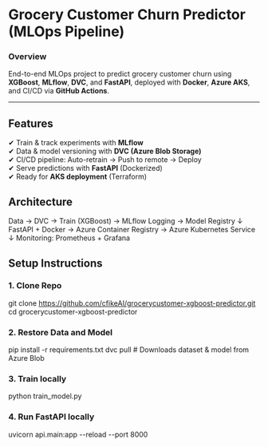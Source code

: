 # Grocery Customer Churn Predictor (MLOps Pipeline)

### Overview
End-to-end MLOps project to predict grocery customer churn using **XGBoost**, **MLflow**, **DVC**, and **FastAPI**, deployed with **Docker**, **Azure AKS**, and CI/CD via **GitHub Actions**.

---

## Features
✔ Train & track experiments with **MLflow**  
✔ Data & model versioning with **DVC (Azure Blob Storage)**  
✔ CI/CD pipeline: Auto-retrain → Push to remote → Deploy  
✔ Serve predictions with **FastAPI** (Dockerized)  
✔ Ready for **AKS deployment** (Terraform)

## **Architecture**

Data → DVC → Train (XGBoost) → MLflow Logging → Model Registry
↓
FastAPI + Docker → Azure Container Registry → Azure Kubernetes Service
↓
Monitoring: Prometheus + Grafana


## **Setup Instructions**

### 1. Clone Repo
git clone https://github.com/cfikeAI/grocerycustomer-xgboost-predictor.git
cd grocerycustomer-xgboost-predictor


### 2. Restore Data and Model
pip install -r requirements.txt
dvc pull  # Downloads dataset & model from Azure Blob

### 3. Train locally 
python train_model.py

### 4. Run FastAPI locally
uvicorn api.main:app --reload --port 8000
